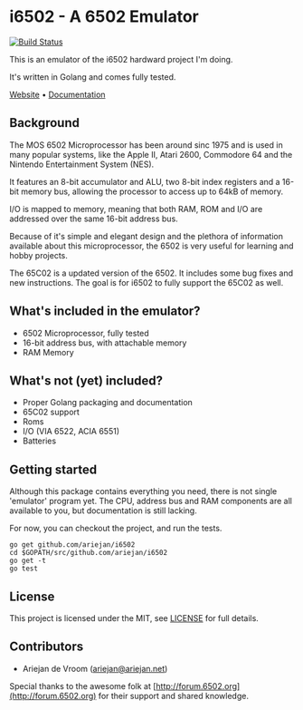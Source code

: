 # i6502 - A 6502 Emulator

[![Build Status](https://travis-ci.org/ariejan/i6502.svg?branch=master)](https://travis-ci.org/ariejan/i6502)

This is an emulator of the i6502 hardward project I'm doing.

It's written in Golang and comes fully tested.

[Website](http://ariejan.github.io/i6502/) • [Documentation](http://godoc.org/github.com/ariejan/i6502)

## Background

The MOS 6502 Microprocessor has been around sinc 1975 and is used in many popular systems, like
the Apple II, Atari 2600, Commodore 64 and the Nintendo Entertainment System (NES).

It features an 8-bit accumulator and ALU, two 8-bit index registers and a 16-bit memory bus, allowing the processor to access up to 64kB of memory. 

I/O is mapped to memory, meaning that both RAM, ROM and I/O are addressed over the same 16-bit address bus.

Because of it's simple and elegant design and the plethora of information available about this microprocessor, the 6502 is very useful for learning and hobby projects.

The 65C02 is a updated version of the 6502. It includes some bug fixes and new instructions. The goal is for i6502 to fully support the 65C02 as well.

## What's included in the emulator?

 * 6502 Microprocessor, fully tested
 * 16-bit address bus, with attachable memory
 * RAM Memory

## What's not (yet) included?

 * Proper Golang packaging and documentation
 * 65C02 support
 * Roms
 * I/O (VIA 6522, ACIA 6551)
 * Batteries
 
## Getting started

Although this package contains everything you need, there is not single 'emulator' program yet. The CPU, address bus and RAM components are all available to you, but documentation is still lacking.

For now, you can checkout the project, and run the tests.

    go get github.com/ariejan/i6502
    cd $GOPATH/src/github.com/ariejan/i6502
    go get -t
    go test

## License

This project is licensed under the MIT, see [LICENSE](https://github.com/ariejan/i6502/blob/master/LICENSE) for full details.

## Contributors

 * Ariejan de Vroom (ariejan@ariejan.net)
 
 Special thanks to the awesome folk at [http://forum.6502.org](http://forum.6502.org) for their support and shared knowledge.
